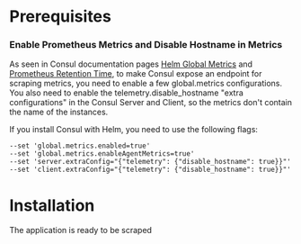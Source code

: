 # Prerequisites


### Enable Prometheus Metrics and Disable Hostname in Metrics
As seen in Consul documentation pages [Helm Global Metrics](https://www.consul.io/docs/k8s/helm#v-global-metrics) and [Prometheus Retention Time](https://www.consul.io/docs/agent/options#telemetry-prometheus_retention_time), to make Consul expose an endpoint for scraping metrics, you need to enable a few global.metrics configurations.
You also need to enable the telemetry.disable_hostname "extra configurations" in the Consul Server and Client, so the metrics don't contain the name of the instances.

If you install Consul with Helm, you need to use the following flags:
```
--set 'global.metrics.enabled=true'
--set 'global.metrics.enableAgentMetrics=true'
--set 'server.extraConfig="{"telemetry": {"disable_hostname": true}}"'
--set 'client.extraConfig="{"telemetry": {"disable_hostname": true}}"'
```
# Installation

The application is ready to be scraped